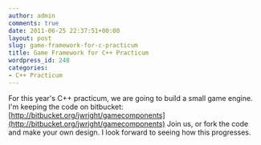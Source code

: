 ```yaml
---
author: admin
comments: true
date: 2011-06-25 22:37:51+00:00
layout: post
slug: game-framework-for-c-practicum
title: Game Framework for C++ Practicum
wordpress_id: 248
categories:
- C++ Practicum
---
```


For this year's C++ practicum, we are going to build a small game engine.  I'm keeping the code on bitbucket: [http://bitbucket.org/jwright/gamecomponents](http://bitbucket.org/jwright/gamecomponents) Join us, or fork the code and make your own design. I look forward to seeing how this progresses.






